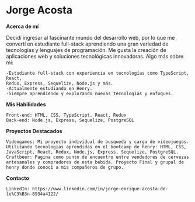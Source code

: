 # **Jorge Acosta**
**Acerca de mí**

Decidí ingresar al fascinante mundo del desarrollo web, por lo que me convertí en estudiante full-stack aprendiendo una gran variedad de tecnologías y lenguajes de programación. Me gusta la creación de aplicaciones web y soluciones tecnológicas innovadoras. Algo más sobre mí:

    -Estudiante full-stack con experiencia en tecnologías como TypeScript, React,
    Redux, Express, Sequelize, Node.js y más.
    -Actualmente estudiando en Henry.
    -Siempre aprendiendo y explorando nuevas tecnologías y enfoques.

**Mis Habilidades**

    Front-end: HTML, CSS, TypeScript, React, Redux
    Back-end: Node.js, Express, Sequelize, PostgreSQL

**Proyectos Destacados**

    Videogames: Mi proyecto individual de busqueda y carga de videojuegos. Utilizando tecnologias aprendidas en el bootcamp de henry: HTML, CSS, JavaScript, React, Redux, Node.js, Express, Sequelize, PostgreSQL.
    Craftbeer: Pagina como punto de encuentro entre vendedores de cervezas artesanales y compradores de esta bebida. Proyecto Final y grupal de henry donde conoci a mis compañeros de grupo.

**Contacto**

    LinkedIn: https://www.linkedin.com/in/jorge-enrique-acosta-de-le%C3%B3n-8934a4122/
